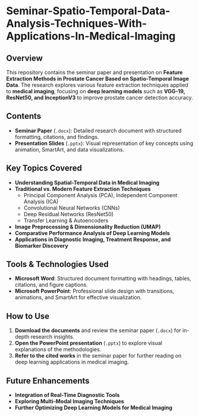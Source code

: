 # Seminar-Spatio-Temporal-Data-Analysis-Techniques-With-Applications-In-Medical-Imaging

## Overview
This repository contains the seminar paper and presentation on **Feature Extraction Methods in Prostate Cancer Based on Spatio-Temporal Image Data**. The research explores various feature extraction techniques applied to **medical imaging**, focusing on **deep learning models** such as **VGG-19, ResNet50, and InceptionV3** to improve prostate cancer detection accuracy.

## Contents
- **Seminar Paper** (`.docx`): Detailed research document with structured formatting, citations, and findings.
- **Presentation Slides** (`.pptx`): Visual representation of key concepts using animation, SmartArt, and data visualizations.

## Key Topics Covered
- **Understanding Spatial-Temporal Data in Medical Imaging**
- **Traditional vs. Modern Feature Extraction Techniques**
  - Principal Component Analysis (PCA), Independent Component Analysis (ICA)
  - Convolutional Neural Networks (CNNs)
  - Deep Residual Networks (ResNet50)
  - Transfer Learning & Autoencoders
- **Image Preprocessing & Dimensionality Reduction (UMAP)**
- **Comparative Performance Analysis of Deep Learning Models**
- **Applications in Diagnostic Imaging, Treatment Response, and Biomarker Discovery**

## Tools & Technologies Used
- **Microsoft Word**: Structured document formatting with headings, tables, citations, and figure captions.
- **Microsoft PowerPoint**: Professional slide design with transitions, animations, and SmartArt for effective visualization.

## How to Use
1. **Download the documents** and review the seminar paper (`.docx`) for in-depth research insights.
2. **Open the PowerPoint presentation** (`.pptx`) to explore visual explanations of the methodologies.
3. **Refer to the cited works** in the seminar paper for further reading on deep learning applications in medical imaging.

## Future Enhancements
- **Integration of Real-Time Diagnostic Tools**
- **Exploring Multi-Modal Imaging Techniques**
- **Further Optimizing Deep Learning Models for Medical Imaging**

  
